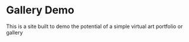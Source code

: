 # Gallery Demo
This is a site built to demo the potential of a simple virtual art portfolio or gallery
